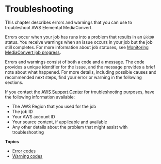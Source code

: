# Troubleshooting<a name="troubleshooting"></a>

This chapter describes errors and warnings that you can use to troubleshoot AWS Elemental MediaConvert\.

Errors occur when your job has runs into a problem that results in an `ERROR` status\. You receive warnings when an issue occurs in your job but the job still completes\. For more information about job statuses, see [Monitoring MediaConvert job progress](how-mediaconvert-jobs-progress.md)\.

Errors and warnings consist of both a code and a message\. The code provides a unique identifier for the issue, and the message provides a brief note about what happened\. For more details, including possible causes and recommended next steps, find your error or warning in the following sections\.

If you contact the [AWS Support Center](https://console.aws.amazon.com/support/home#/) for troubleshooting purposes, have the following information available:
+ The AWS Region that you used for the job
+ The job ID
+ Your AWS account ID
+ Your source content, if applicable and available
+ Any other details about the problem that might assist with troubleshooting

**Topics**
+ [Error codes](mediaconvert_error_codes.md)
+ [Warning codes](warning_codes.md)